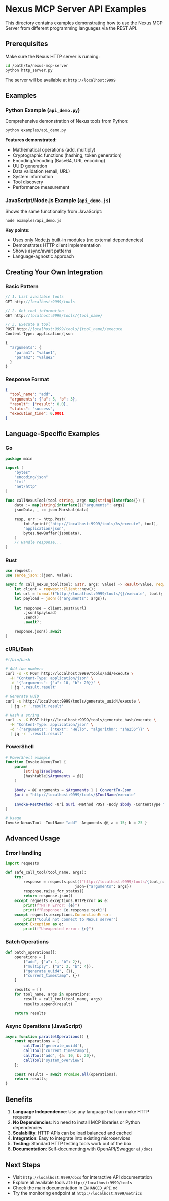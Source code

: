 # Nexus MCP Server API Examples

This directory contains examples demonstrating how to use the Nexus MCP Server from different programming languages via the REST API.

## Prerequisites

Make sure the Nexus HTTP server is running:

```bash
cd /path/to/nexus-mcp-server
python http_server.py
```

The server will be available at `http://localhost:9999`

## Examples

### Python Example (`api_demo.py`)

Comprehensive demonstration of Nexus tools from Python:

```bash
python examples/api_demo.py
```

**Features demonstrated:**
- Mathematical operations (add, multiply)
- Cryptographic functions (hashing, token generation)
- Encoding/decoding (Base64, URL encoding)
- UUID generation
- Data validation (email, URL)
- System information
- Tool discovery
- Performance measurement

### JavaScript/Node.js Example (`api_demo.js`)

Shows the same functionality from JavaScript:

```bash
node examples/api_demo.js
```

**Key points:**
- Uses only Node.js built-in modules (no external dependencies)
- Demonstrates HTTP client implementation
- Shows async/await patterns
- Language-agnostic approach

## Creating Your Own Integration

### Basic Pattern

```javascript
// 1. List available tools
GET http://localhost:9999/tools

// 2. Get tool information
GET http://localhost:9999/tools/{tool_name}

// 3. Execute a tool
POST http://localhost:9999/tools/{tool_name}/execute
Content-Type: application/json

{
  "arguments": {
    "param1": "value1",
    "param2": "value2"
  }
}
```

### Response Format

```json
{
  "tool_name": "add",
  "arguments": {"a": 5, "b": 3},
  "result": {"result": 8.0},
  "status": "success",
  "execution_time": 0.0001
}
```

## Language-Specific Examples

### Go

```go
package main

import (
    "bytes"
    "encoding/json"
    "fmt"
    "net/http"
)

func callNexusTool(tool string, args map[string]interface{}) {
    data := map[string]interface{}{"arguments": args}
    jsonData, _ := json.Marshal(data)
    
    resp, err := http.Post(
        fmt.Sprintf("http://localhost:9999/tools/%s/execute", tool),
        "application/json",
        bytes.NewBuffer(jsonData),
    )
    // Handle response...
}
```

### Rust

```rust
use reqwest;
use serde_json::{json, Value};

async fn call_nexus_tool(tool: &str, args: Value) -> Result<Value, reqwest::Error> {
    let client = reqwest::Client::new();
    let url = format!("http://localhost:9999/tools/{}/execute", tool);
    let payload = json!({"arguments": args});
    
    let response = client.post(&url)
        .json(&payload)
        .send()
        .await?;
    
    response.json().await
}
```

### cURL/Bash

```bash
#!/bin/bash

# Add two numbers
curl -s -X POST http://localhost:9999/tools/add/execute \
  -H "Content-Type: application/json" \
  -d '{"arguments": {"a": 10, "b": 20}}' \
  | jq '.result.result'

# Generate UUID
curl -s http://localhost:9999/tools/generate_uuid4/execute \
  | jq -r '.result.result'

# Hash a string
curl -s -X POST http://localhost:9999/tools/generate_hash/execute \
  -H "Content-Type: application/json" \
  -d '{"arguments": {"text": "Hello", "algorithm": "sha256"}}' \
  | jq -r '.result.result'
```

### PowerShell

```powershell
# PowerShell example
function Invoke-NexusTool {
    param(
        [string]$ToolName,
        [hashtable]$Arguments = @{}
    )
    
    $body = @{ arguments = $Arguments } | ConvertTo-Json
    $uri = "http://localhost:9999/tools/$ToolName/execute"
    
    Invoke-RestMethod -Uri $uri -Method POST -Body $body -ContentType "application/json"
}

# Usage
Invoke-NexusTool -ToolName "add" -Arguments @{ a = 15; b = 25 }
```

## Advanced Usage

### Error Handling

```python
import requests

def safe_call_tool(tool_name, args):
    try:
        response = requests.post(f"http://localhost:9999/tools/{tool_name}/execute", 
                               json={"arguments": args})
        response.raise_for_status()
        return response.json()
    except requests.exceptions.HTTPError as e:
        print(f"HTTP Error: {e}")
        print(f"Response: {e.response.text}")
    except requests.exceptions.ConnectionError:
        print("Could not connect to Nexus server")
    except Exception as e:
        print(f"Unexpected error: {e}")
```

### Batch Operations

```python
def batch_operations():
    operations = [
        ("add", {"a": 1, "b": 2}),
        ("multiply", {"a": 3, "b": 4}),
        ("generate_uuid4", {}),
        ("current_timestamp", {})
    ]
    
    results = []
    for tool_name, args in operations:
        result = call_tool(tool_name, args)
        results.append(result)
    
    return results
```

### Async Operations (JavaScript)

```javascript
async function parallelOperations() {
    const operations = [
        callTool('generate_uuid4'),
        callTool('current_timestamp'),
        callTool('add', {a: 10, b: 20}),
        callTool('system_overview')
    ];
    
    const results = await Promise.all(operations);
    return results;
}
```

## Benefits

1. **Language Independence**: Use any language that can make HTTP requests
2. **No Dependencies**: No need to install MCP libraries or Python dependencies
3. **Scalability**: HTTP APIs can be load balanced and cached
4. **Integration**: Easy to integrate into existing microservices
5. **Testing**: Standard HTTP testing tools work out of the box
6. **Documentation**: Self-documenting with OpenAPI/Swagger at `/docs`

## Next Steps

- Visit `http://localhost:9999/docs` for interactive API documentation
- Explore all available tools at `http://localhost:9999/tools`
- Check the main documentation in `ENHANCED_API.md`
- Try the monitoring endpoint at `http://localhost:9999/metrics`